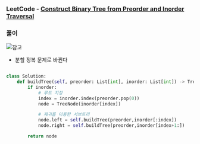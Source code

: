 ### LeetCode - [Construct Binary Tree from Preorder and Inorder Traversal](https://leetcode.com/problems/construct-binary-tree-from-preorder-and-inorder-traversal/)

### 풀이

![참고](./solved/img/img1.jpeg)

* 분할 정복 문제로 바뀐다

```Python

class Solution:
    def buildTree(self, preorder: List[int], inorder: List[int]) -> TreeNode:
        if inorder:
            # 루트 지정
            index = inorder.index(preorder.pop(0))
            node = TreeNode(inorder[index])

            # 재귀를 이용한 서브트리
            node.left = self.buildTree(preorder,inorder[:index])
            node.right = self.buildTree(preorder,inorder[index+1:])

        return node

```

